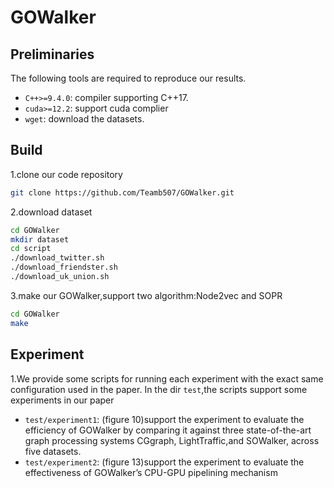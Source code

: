 # GOWalker

## Preliminaries
The following tools are required to reproduce our results.
* `C++>=9.4.0`: compiler supporting C++17.
* `cuda>=12.2`: support cuda complier
* `wget`: download the datasets.

## Build
1.clone our code  repository
```sh
git clone https://github.com/Teamb507/GOWalker.git
```
2.download dataset
```sh
cd GOWalker
mkdir dataset
cd script
./download_twitter.sh
./download_friendster.sh
./download_uk_union.sh
```
3.make our GOWalker,support two algorithm:Node2vec and SOPR
```sh
cd GOWalker
make
```
## Experiment
1.We provide some scripts for running each experiment with the exact same configuration used in the paper. 
In the dir `test`,the scripts support some experiments in our paper 
* `test/experiment1`: (figure 10)support the experiment to evaluate the efficiency of GOWalker by  comparing it against three state-of-the-art graph processing systems CGgraph, LightTraffic,and SOWalker, across five datasets.
* `test/experiment2`: (figure 13)support the experiment to evaluate the effectiveness of GOWalker’s CPU-GPU pipelining mechanism



